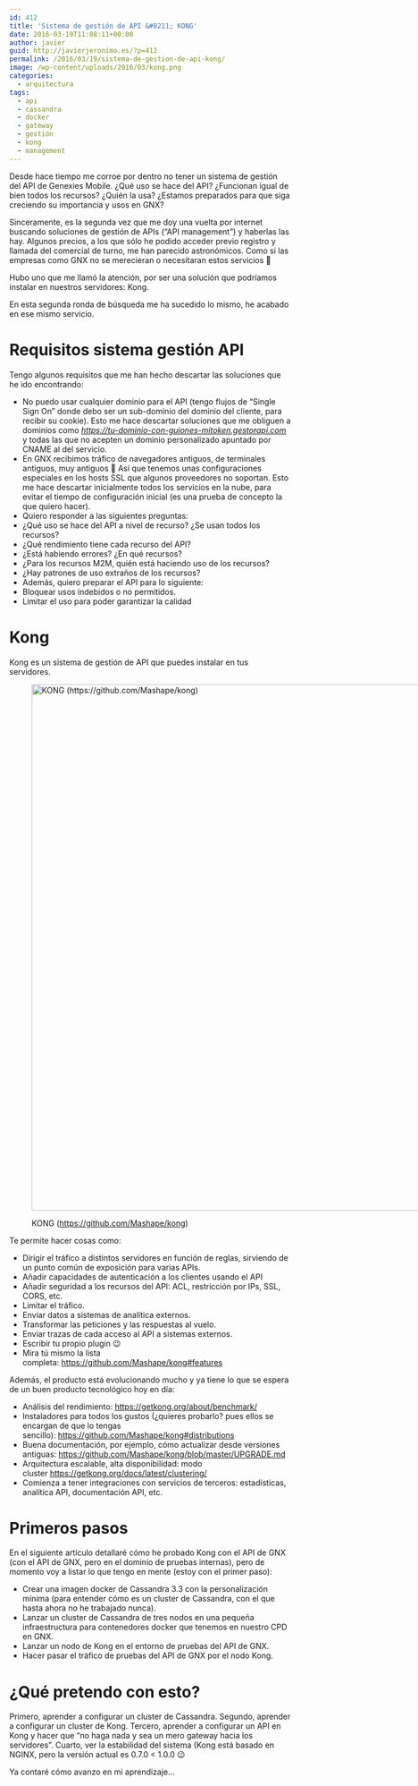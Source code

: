 ```yaml
---
id: 412
title: 'Sistema de gestión de API &#8211; KONG'
date: 2016-03-19T11:08:11+00:00
author: javier
guid: http://javierjeronimo.es/?p=412
permalink: /2016/03/19/sistema-de-gestion-de-api-kong/
image: /wp-content/uploads/2016/03/kong.png
categories:
  - arquitectura
tags:
  - api
  - cassandra
  - docker
  - gateway
  - gestión
  - kong
  - management
---
```

Desde hace tiempo me corroe por dentro no tener un sistema de gestión del API de Genexies Mobile. ¿Qué uso se hace del API? ¿Funcionan igual de bien todos los recursos? ¿Quién la usa? ¿Estamos preparados para que siga creciendo su importancia y usos en GNX?

Sinceramente, es la segunda vez que me doy una vuelta por internet buscando soluciones de gestión de APIs (&#8220;API management&#8221;) y haberlas las hay. Algunos precios, a los que sólo he podido acceder previo registro y llamada del comercial de turno, me han parecido astronómicos. Como si las empresas como GNX no se merecieran o necesitaran estos servicios 🙁

Hubo uno que me llamó la atención, por ser una solución que podríamos instalar en nuestros servidores: Kong.

En esta segunda ronda de búsqueda me ha sucedido lo mismo, he acabado en ese mismo servicio.

<!--more-->

# Requisitos sistema gestión API

Tengo algunos requisitos que me han hecho descartar las soluciones que he ido encontrando:

  * No puedo usar cualquier dominio para el API (tengo flujos de &#8220;Single Sign On&#8221; donde debo ser un sub-dominio del dominio del cliente, para recibir su cookie). Esto me hace descartar soluciones que me obliguen a dominios como _https://tu-dominio-con-guiones-mitoken.gestorapi.com_ y todas las que no acepten un dominio personalizado apuntado por CNAME al del servicio.
  * En GNX recibimos tráfico de navegadores antiguos, de terminales antiguos, muy antiguos 🙁 Así que tenemos unas configuraciones especiales en los hosts SSL que algunos proveedores no soportan. Esto me hace descartar inicialmente todos los servicios en la nube, para evitar el tiempo de configuración inicial (es una prueba de concepto la que quiero hacer).
  * Quiero responder a las siguientes preguntas:
  * ¿Qué uso se hace del API a nivel de recurso? ¿Se usan todos los recursos?
  * ¿Qué rendimiento tiene cada recurso del API?
  * ¿Está habiendo errores? ¿En qué recursos?
  * ¿Para los recursos M2M, quién está haciendo uso de los recursos?
  * ¿Hay patrones de uso extraños de los recursos?
  * Además, quiero preparar el API para lo siguiente:
  * Bloquear usos indebidos o no permitidos.
  * Limitar el uso para poder garantizar la calidad

# Kong

Kong es un sistema de gestión de API que puedes instalar en tus servidores.<figure style="width: 1040px" class="wp-caption alignnone">

<img src="https://camo.githubusercontent.com/0e1bbef1559f33dd31b9f352c83d2caf2bc4e61b/687474703a2f2f636c2e6c792f696d6167652f3142334a33623368314831632f496d616765253230323031352d30372d30372532306174253230362e35372e3235253230504d2e706e67" alt="KONG (https://github.com/Mashape/kong)" width="1040" height="941" /><figcaption class="wp-caption-text">KONG (https://github.com/Mashape/kong)</figcaption></figure> 

Te permite hacer cosas como:

  * Dirigir el tráfico a distintos servidores en función de reglas, sirviendo de un punto común de exposición para varias APIs.
  * Añadir capacidades de autenticación a los clientes usando el API
  * Añadir seguridad a los recursos del API: ACL, restricción por IPs, SSL, CORS, etc.
  * Limitar el tráfico.
  * Enviar datos a sistemas de analítica externos.
  * Transformar las peticiones y las respuestas al vuelo.
  * Enviar trazas de cada acceso al API a sistemas externos.
  * Escribir tu propio plugin 😉
  * Mira tú mismo la lista completa: https://github.com/Mashape/kong#features

Además, el producto está evolucionando mucho y ya tiene lo que se espera de un buen producto tecnológico hoy en día:

  * Análisis del rendimiento: https://getkong.org/about/benchmark/
  * Instaladores para todos los gustos (¿quieres probarlo? pues ellos se encargan de que lo tengas sencillo): https://github.com/Mashape/kong#distributions
  * Buena documentación, por ejemplo, cómo actualizar desde versiones antiguas: https://github.com/Mashape/kong/blob/master/UPGRADE.md
  * Arquitectura escalable, alta disponibilidad: modo cluster https://getkong.org/docs/latest/clustering/
  * Comienza a tener integraciones con servicios de terceros: estadísticas, analítica API, documentación API, etc.

# Primeros pasos

En el siguiente artículo detallaré cómo he probado Kong con el API de GNX (con el API de GNX, pero en el dominio de pruebas internas), pero de momento voy a listar lo que tengo en mente (estoy con el primer paso):

  * Crear una imagen docker de Cassandra 3.3 con la personalización mínima (para entender cómo es un cluster de Cassandra, con el que hasta ahora no he trabajado nunca).
  * Lanzar un cluster de Cassandra de tres nodos en una pequeña infraestructura para contenedores docker que tenemos en nuestro CPD en GNX.
  * Lanzar un nodo de Kong en el entorno de pruebas del API de GNX.
  * Hacer pasar el tráfico de pruebas del API de GNX por el nodo Kong.

# ¿Qué pretendo con esto?

Primero, aprender a configurar un cluster de Cassandra. Segundo, aprender a configurar un cluster de Kong. Tercero, aprender a configurar un API en Kong y hacer que &#8220;no haga nada y sea un mero gateway hacia los servidores&#8221;. Cuarto, ver la estabilidad del sistema (Kong está basado en NGINX, pero la versión actual es 0.7.0 < 1.0.0 😉

Ya contaré cómo avanzo en mi aprendizaje&#8230;